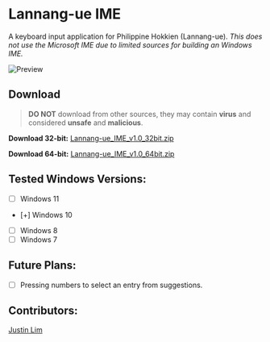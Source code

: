 # Lannang-ue IME
A keyboard input application for Philippine Hokkien (Lannang-ue).
*This does not use the Microsoft IME due to limited sources for building an Windows IME.*

![Preview](https://i.stack.imgur.com/ZrThv.png)
## Download

> **DO NOT** download from other sources, they may contain **virus** and considered **unsafe** and **malicious**.

**Download 32-bit:** [Lannang-ue_IME_v1.0_32bit.zip](https://www.myst-walker.web.app/)

**Download 64-bit:** [Lannang-ue_IME_v1.0_64bit.zip](https://www.myst-walker.web.app/)
 ## Tested Windows Versions:
 - [ ] Windows 11
 - [+] Windows 10
 - [ ] Windows 8
 - [ ] Windows 7
## Future Plans:
 - [ ] Pressing numbers to select an entry from suggestions.

## Contributors:
[Justin Lim](https://www.myst-walker.web.app/)
